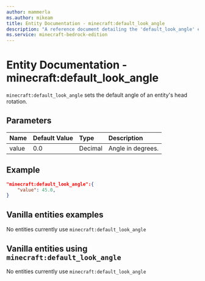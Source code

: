 ```yaml
---
author: mammerla
ms.author: mikeam
title: Entity Documentation - minecraft:default_look_angle
description: "A reference document detailing the 'default_look_angle' entity component"
ms.service: minecraft-bedrock-edition
---
```


# Entity Documentation -  minecraft:default_look_angle

`minecraft:default_look_angle` sets the default angle of an entity's head rotation.

## Parameters

|Name |Default Value  |Type  |Description  |
|:----------|:----------|:----------|:----------|
|value| 0.0| Decimal|  Angle in degrees. |

## Example

```json
"minecraft:default_look_angle":{
    "value": 45.0,
}
```

## Vanilla entities examples

No entities currently use `minecraft:default_look_angle`

## Vanilla entities using `minecraft:default_look_angle`

No entities currently use `minecraft:default_look_angle`
